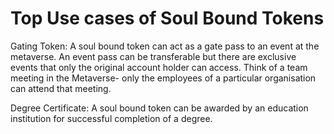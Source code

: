 # Top Use cases of Soul Bound Tokens

Gating Token: A soul bound token can act as a gate pass to an event at the metaverse. An event pass can be transferable but there are exclusive events that only the original account holder can access. Think of a team meeting in the Metaverse- only the employees of a particular organisation can attend that meeting.&#x20;

Degree Certificate: A soul bound token can be awarded by an education institution for successful completion of a degree.&#x20;



